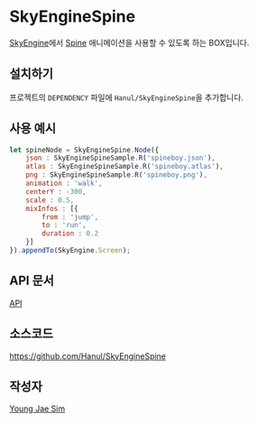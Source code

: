 # SkyEngineSpine
[SkyEngine](http://skyengine.uppercase.io/)에서 [Spine](http://ko.esotericsoftware.com/) 애니메이션을 사용할 수 있도록 하는 BOX입니다.

## 설치하기
프로젝트의 `DEPENDENCY` 파일에 `Hanul/SkyEngineSpine`을 추가합니다.

## 사용 예시
```javascript
let spineNode = SkyEngineSpine.Node({
	json : SkyEngineSpineSample.R('spineboy.json'),
	atlas : SkyEngineSpineSample.R('spineboy.atlas'),
	png : SkyEngineSpineSample.R('spineboy.png'),
	animation : 'walk',
	centerY : -300,
	scale : 0.5,
	mixInfos : [{
		from : 'jump',
		to : 'run',
		duration : 0.2
	}]
}).appendTo(SkyEngine.Screen);
```

## API 문서
[API](API/README.md)

## 소스코드
https://github.com/Hanul/SkyEngineSpine

## 작성자
[Young Jae Sim](https://github.com/Hanul)